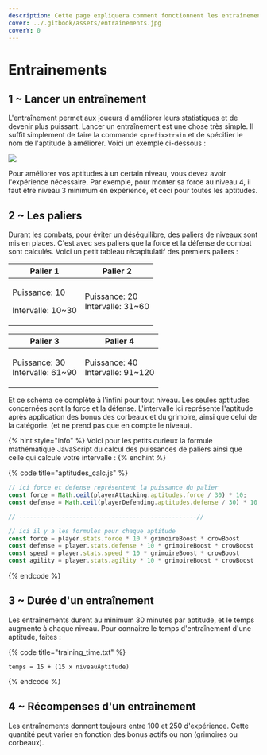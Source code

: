 ```yaml
---
description: Cette page expliquera comment fonctionnent les entraînements
cover: ../.gitbook/assets/entrainements.jpg
coverY: 0
---
```


# Entrainements

## 1 \~ Lancer un entraînement

L'entraînement permet aux joueurs d'améliorer leurs statistiques et de devenir plus puissant. Lancer un entraînement est une chose très simple. Il suffit simplement de faire la commande `<prefix>train` et de spécifier le nom de l'aptitude à améliorer. Voici un exemple ci-dessous :&#x20;

![](https://cdn.discordapp.com/attachments/958432552044097536/993530945640615956/unknown.png)

Pour améliorer vos aptitudes à un certain niveau, vous devez avoir l'expérience nécessaire. Par exemple, pour monter sa force au niveau 4, il faut être niveau 3 minimum en expérience, et ceci pour toutes les aptitudes.

## 2 \~ Les paliers

Durant les combats, pour éviter un déséquilibre, des paliers de niveaux sont mis en places. C'est avec ses paliers que la force et la défense de combat sont calculés. Voici un petit tableau récapitulatif des premiers paliers :&#x20;

| Palier 1                                     | Palier 2                                  |
| -------------------------------------------- | ----------------------------------------- |
| <p>Puissance: 10</p><p>Intervalle: 10~30</p> | <p>Puissance: 20<br>Intervalle: 31~60</p> |

| Palier 3                                  | Palier 4                                   |
| ----------------------------------------- | ------------------------------------------ |
| <p>Puissance: 30<br>Intervalle: 61~90</p> | <p>Puissance: 40<br>Intervalle: 91~120</p> |

Et ce schéma ce complète à l'infini pour tout niveau. Les seules aptitudes concernées sont la force et la défense. L'intervalle ici représente l'aptitude après application des bonus des corbeaux et du grimoire, ainsi que celui de la catégorie. (et ne prend pas que en compte le niveau).

{% hint style="info" %}
Voici pour les petits curieux la formule mathématique JavaScript du calcul des puissances de paliers ainsi que celle qui calcule votre intervalle :&#x20;
{% endhint %}

{% code title="aptitudes_calc.js" %}
```javascript
// ici force et defense représentent la puissance du palier
const force = Math.ceil(playerAttacking.aptitudes.force / 30) * 10;
const defense = Math.ceil(playerDefending.aptitudes.defense / 30) * 10;

// --------------------------------------------------//

// ici il y a les formules pour chaque aptitude
const force = player.stats.force * 10 * grimoireBoost * crowBoost
const defense = player.stats.defense * 10 * grimoireBoost * crowBoost
const speed = player.stats.speed * 10 * grimoireBoost * crowBoost
const agility = player.stats.agility * 10 * grimoireBoost * crowBoost
```
{% endcode %}

## 3 \~ Durée d'un entraînement

Les entraînements durent au minimum 30 minutes par aptitude, et le temps augmente à chaque niveau. Pour connaitre le temps d'entraînement d'une aptitude, faites :&#x20;

{% code title="training_time.txt" %}
```
temps = 15 + (15 x niveauAptitude)
```
{% endcode %}

## 4 \~ Récompenses d'un entraînement

Les entraînements donnent toujours entre 100 et 250 d'expérience. Cette quantité peut varier en fonction des bonus actifs ou non (grimoires ou corbeaux).
